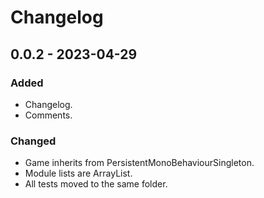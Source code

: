 # Changelog

## 0.0.2 - 2023-04-29

### Added

- Changelog.
- Comments.

### Changed

- Game inherits from PersistentMonoBehaviourSingleton.
- Module lists are ArrayList.
- All tests moved to the same folder.
